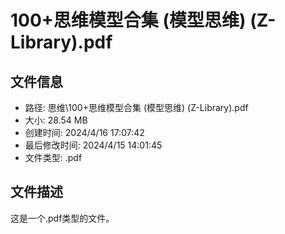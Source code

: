 ﻿# 100+思维模型合集 (模型思维) (Z-Library).pdf

## 文件信息
- 路径: 思维\100+思维模型合集 (模型思维) (Z-Library).pdf
- 大小: 28.54 MB
- 创建时间: 2024/4/16 17:07:42
- 最后修改时间: 2024/4/15 14:01:45
- 文件类型: .pdf

## 文件描述
这是一个.pdf类型的文件。

